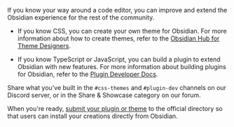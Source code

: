 If you know your way around a code editor, you can improve and extend the Obsidian experience for the rest of the community.

- If you know CSS, you can create your own theme for Obsidian. For more information about how to create themes, refer to the [Obsidian Hub for Theme Designers](https://publish.obsidian.md/hub/04+-+Guides%2C+Workflows%2C+%26+Courses/for+Theme+Designers).

- If you know TypeScript or JavaScript, you can build a plugin to extend Obsidian with new features. For more information about building plugins for Obsidian, refer to the [Plugin Developer Docs](https://marcus.se.net/obsidian-plugin-docs/).

Share what you've built in the `#css-themes` and `#plugin-dev` channels on our Discord server, or in the Share & Showcase category on our forum.

When you're ready, [submit your plugin or theme](https://github.com/obsidianmd/obsidian-releases#submit-your-plugin-or-theme) to the official directory so that users can install your creations directly from Obsidian.
